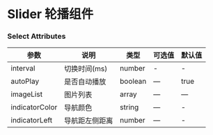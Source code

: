 Slider 轮播组件
===

### Select Attributes
| 参数 | 说明 | 类型 | 可选值 | 默认值 |
| --- | --- | --- | --- | --- |
| interval | 切换时间(ms) | number | - | - |
| autoPlay | 是否自动播放 | boolean | — | true |
| imageList | 图片列表 | array | — | — |
| indicatorColor | 导航颜色 | string | — | - |
| indicatorLeft | 导航距左侧距离 | number | — | - |

